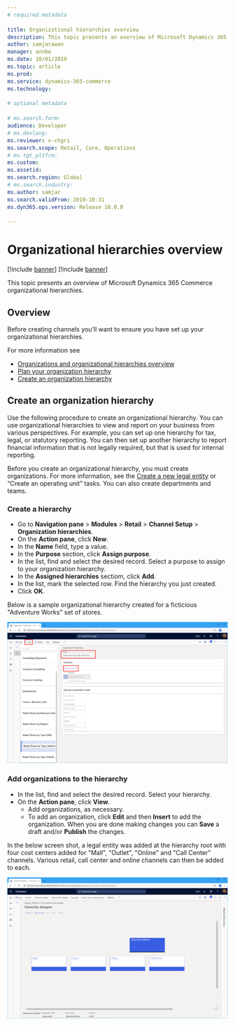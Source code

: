 ```yaml
---
# required metadata

title: Organizational hierarchies overview
description: This topic presents an overview of Microsoft Dynamics 365 Commerce organizational hierarchies.
author: samjarawan
manager: annbe
ms.date: 10/01/2019
ms.topic: article
ms.prod: 
ms.service: dynamics-365-commerce
ms.technology: 

# optional metadata

# ms.search.form: 
audience: Developer
# ms.devlang: 
ms.reviewer: v-chgri
ms.search.scope: Retail, Core, Operations
# ms.tgt_pltfrm: 
ms.custom: 
ms.assetid: 
ms.search.region: Global
# ms.search.industry: 
ms.author: samjar
ms.search.validFrom: 2019-10-31
ms.dyn365.ops.version: Release 10.0.8

---
```

# Organizational hierarchies overview

[!include [banner](../includes/preview-banner.md)]
[!include [banner](../includes/banner.md)]

This topic presents an overview of Microsoft Dynamics 365 Commerce organizational hierarchies.

## Overview
Before creating channels you'll want to ensure you have set up your organizational hierarchies.

For more information see
* [Organizations and organizational hierarchies overview](https://docs.microsoft.com/en-us/dynamics365/fin-ops-core/fin-ops/organization-administration/organizations-organizational-hierarchies)
* [Plan your organization hierarchy](https://docs.microsoft.com/en-us/dynamics365/fin-ops-core/fin-ops/organization-administration/plan-organizational-hierarchy?toc=/dynamics365/commerce/toc.json)
* [Create an organization hierarchy](https://docs.microsoft.com/en-us/dynamics365/fin-ops-core/fin-ops/organization-administration/tasks/create-organization-hierarchy?toc=/dynamics365/commerce/toc.json)

## Create an organization hierarchy
Use the following procedure to create an organizational hierarchy. You can use organizational hierarchies to view and report on your business from various perspectives. For example, you can set up one hierarchy for tax, legal, or statutory reporting. You can then set up another hierarchy to report financial information that is not legally required, but that is used for internal reporting.

Before you create an organizational hierarchy, you must create organizations. For more information, see the [Create a new legal entity](channels-legal-entities.md) or “Create an operating unit” tasks. You can also create departments and teams.

### Create a hierarchy
* Go to **Navigation pane** > **Modules** > **Retail** > **Channel Setup** > **Organization hierarchies**.
* On the **Action pane**, click **New**.
* In the **Name** field, type a value.
* In the **Purpose** section, click **Assign purpose**.
* In the list, find and select the desired record. Select a purpose to assign to your organization hierarchy.
* In the **Assigned hierarchies** sectiom, click **Add**.
* In the list, mark the selected row. Find the hierarchy you just created.
* Click **OK**.

Below is a sample organizational hierarchy created for a ficticious "Adventure Works" set of stores.

![Example organizational hierarchy](media/organizational-hierarchies.png)

### Add organizations to the hierarchy
* In the list, find and select the desired record. Select your hierarchy.
* On the **Action pane**, click **View**.
  * Add organizations, as necessary.
  * To add an organization, click **Edit** and then **Insert** to add the organization. When you are done making changes you can **Save** a draft and/or **Publish** the changes.

In the below screen shot, a legal entity was added at the hierarchy root with four cost centers added for "Mall", "Outlet", "Online" and "Call Center" channels.  Various retail, call center and online channels can then be added to each.

![Example hierarchy designer](media/hierarchy-designer.png)

